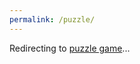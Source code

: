 ```yaml
---
permalink: /puzzle/
---
```


<html>
<head>
    <meta http-equiv="refresh" content="5;URL='https://puzzle-game-steel.vercel.app/'" />
</head>
<body>
    <p>Redirecting to <a href="https://puzzle-game-steel.vercel.app/">puzzle game</a>...</p>
</body>
</html>
